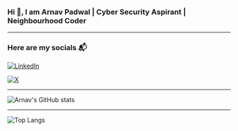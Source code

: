 ### Hi 👋, I am Arnav Padwal | Cyber Security Aspirant | Neighbourhood Coder


---

### Here are my socials 📬

[![LinkedIn](http://img.shields.io/badge/-LinkedIn-0e76a8?style=for-the-badge&logo=linkedin&logoColor=ffffff)](https://www.linkedin.com/in/arnavpadwal/)

[![X](http://img.shields.io/badge/-Twitter-1DA1F2?style=for-the-badge&logo=twitter&logoColor=ffffff)](https://twitter.com/arnavpadwal7)

---

![Arnav's GitHub stats](https://github-readme-stats.vercel.app/api?username=arnavpadwal&show_icons=true&theme=transparent)

---

![Top Langs](https://github-readme-stats.vercel.app/api/top-langs/?username=arnavpadwal&layout=compact&theme=transparent)
